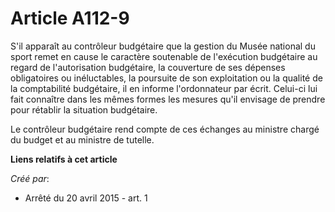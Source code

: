 # Article A112-9

S'il apparaît au contrôleur budgétaire que la gestion du Musée national du sport remet en cause le caractère soutenable de
l'exécution budgétaire au regard de l'autorisation budgétaire, la couverture de ses dépenses obligatoires ou inéluctables, la
poursuite de son exploitation ou la qualité de la comptabilité budgétaire, il en informe l'ordonnateur par écrit. Celui-ci
lui fait connaître dans les mêmes formes les mesures qu'il envisage de prendre pour rétablir la situation budgétaire. 

Le contrôleur budgétaire rend compte de ces échanges au ministre chargé du budget et au ministre de tutelle.

**Liens relatifs à cet article**

_Créé par_:

  - Arrêté du 20 avril 2015 - art. 1
